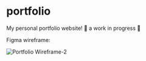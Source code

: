 # portfolio
My personal portfolio website! 
🛑 a work in progress 🛑


Figma wireframe:

![Portfolio Wireframe-2](https://user-images.githubusercontent.com/84868923/177266746-24da0cec-06fa-42db-8df2-5712a20c033e.png)
